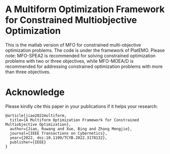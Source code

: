 # A Multiform Optimization Framework for Constrained Multiobjective Optimization
This is the matlab version of MFO for constrained multi-objective optimization problems. The code is under the framework of PlatEMO.
Please note: MFO-SPEA2 is recommended for solving constrained optimization problems with two or three objectives, while MFO-MOEA/D is recommended for addressing constrained optimization problems with more than three objectives.

# Acknowledge
Please kindly cite this paper in your publications if it helps your research:
```
@article{jiao2022multiform,
  title={A Multiform Optimization Framework for Constrained Multiobjective Optimization},
  author={Jiao, Ruwang and Xue, Bing and Zhang Mengjie},
  journal={IEEE Transactions on Cybernetics},
  year={2022, doi:10.1109/TCYB.2022.3178132},
  publisher={IEEE}
}
```
